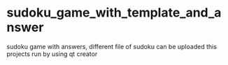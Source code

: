 # sudoku_game_with_template_and_answer
sudoku game with answers, different file of sudoku can be uploaded
this projects run by using qt creator
